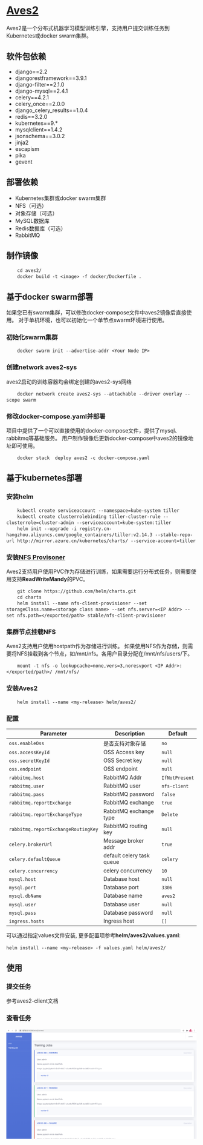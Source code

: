# [Aves2](https://github.com/jd-aig/aves2)
Aves2是一个分布式机器学习模型训练引擎，支持用户提交训练任务到Kubernetes或docker swarm集群。


## 软件包依赖
- django==2.2
- djangorestframework==3.9.1
- django-filter==2.1.0
- django-mysql==2.4.1
- celery==4.2.1
- celery_once==2.0.0
- django_celery_results==1.0.4
- redis==3.2.0
- kubernetes==9.*
- mysqlclient==1.4.2
- jsonschema==3.0.2
- jinja2
- escapism
- pika
- gevent

## 部署依赖
- Kubernetes集群或docker swarm集群
- NFS（可选）
- 对象存储（可选）
- MySQL数据库
- Redis数据库（可选）
- RabbitMQ

## 制作镜像
```
    cd aves2/
    docker build -t <image> -f docker/Dockerfile .
```

## 基于docker swarm部署
如果您已有swarm集群，可以修改docker-compose文件中aves2镜像后直接使用。
对于单机环境，也可以初始化一个单节点swarm环境进行使用。

### 初始化swarm集群
```
    docker swarm init --advertise-addr <Your Node IP>
```

### 创建network aves2-sys
aves2启动的训练容器均会绑定创建的aves2-sys网络
```
    docker network create aves2-sys --attachable --driver overlay --scope swarm
```

### 修改docker-compose.yaml并部署
项目中提供了一个可以直接使用的docker-compose文件，提供了mysql、rabbitmq等基础服务。
用户制作镜像后更新docker-compose中aves2的镜像地址即可使用。
```
    docker stack  deploy aves2 -c docker-compose.yaml
```


## 基于kubernetes部署

### 安装helm
```
    kubectl create serviceaccount --namespace=kube-system tiller
    kubectl create clusterrolebinding tiller-cluster-rule --clusterrole=cluster-admin --serviceaccount=kube-system:tiller
    helm init --upgrade -i registry.cn-hangzhou.aliyuncs.com/google_containers/tiller:v2.14.3 --stable-repo-url http://mirror.azure.cn/kubernetes/charts/ --service-account=tiller
```

### 安装[NFS Provisoner](https://github.com/kubernetes-incubator/external-storage/tree/master/nfs-client)
Aves2支持用户使用PVC作为存储进行训练，如果需要运行分布式任务，则需要使用支持**ReadWriteMandy**的PVC。
```
    git clone https://github.com/helm/charts.git
    cd charts
    helm install --name nfs-client-provisioner --set storageClass.name=<storage class name> --set nfs.server=<IP Addr> --set nfs.path=</exported/path> stable/nfs-client-provisioner
```

### 集群节点挂载NFS
Aves2支持用户使用hostpath作为存储进行训练。
如果使用NFS作为存储，则需要将NFS挂载到各个节点，如/mnt/nfs。各用户目录分配在/mnt/nfs/users/下。
```
    mount -t nfs -o lookupcache=none,vers=3,noresvport <IP Addr>:</exported/path>/ /mnt/nfs/
```

### 安装Aves2
```
    helm install --name <my-release> helm/aves2/
```

### 配置

| Parameter                           | Description                 | Default                |
| ----------------------------------- | --------------------------- | -----------------------|
| `oss.enableOss`                     | 是否支持对象存储               | `no`                   |
| `oss.accessKeyId`                   | OSS Access key              | `null`                 |
| `oss.secretKeyId`                   | OSS Secret key              | `null`                 |
| `oss.endpoint`                      | OSS endpoint                | `null`                 |
| `rabbitmq.host`                     | RabbitMQ Addr               | `IfNotPresent`         |
| `rabbitmq.user`                     | RabbitMQ user               | `nfs-client`           |
| `rabbitmq.pass`                     | RabbitMQ password           | `false`                |
| `rabbitmq.reportExchange`           | RabbitMQ exchange           | `true`                 |
| `rabbitmq.reportExchangeType`       | RabbitMQ exchange type      | `Delete`               |
| `rabbitmq.reportExchangeRoutingKey` | RabbitMQ routing key        | `null`                 |
| `celery.brokerUrl`                  | Message broker addr         | `true`                 |
| `celery.defaultQueue`               | default celery task queue   | `celery`               |
| `celery.concurrency`                | celery concurrency          | `10`                   |
| `mysql.host`                        | Database host               | `null`                 |
| `mysql.port`                        | Database port               | `3306`                 |
| `mysql.dbName`                      | Database name               | `aves2`                |
| `mysql.user`                        | Database user               | `null`                 |
| `mysql.pass`                        | Database password           | `null`                 |
| `ingress.hosts`                     | Ingress host                | `[]`                   |

可以通过指定values文件安装, 更多配置项参考**helm/aves2/values.yaml**:

`
    helm install --name <my-release> -f values.yaml helm/aves2/
`

## 使用
### 提交任务
参考aves2-client文档

### 查看任务

![avatar](./doc/aves2-index.png)